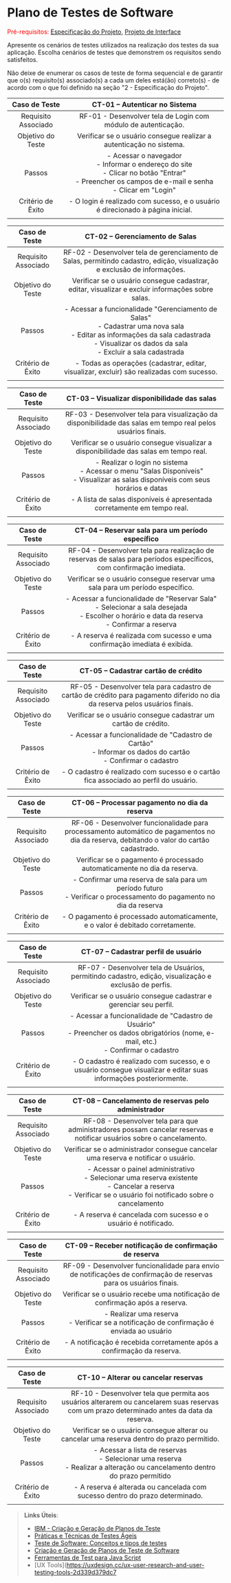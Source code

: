 # Plano de Testes de Software

<span style="color:red">Pré-requisitos: <a href="2-Especificação do Projeto.md"> Especificação do Projeto</a></span>, <a href="3-Projeto de Interface.md"> Projeto de Interface</a>

Apresente os cenários de testes utilizados na realização dos testes da sua aplicação. Escolha cenários de testes que demonstrem os requisitos sendo satisfeitos.

Não deixe de enumerar os casos de teste de forma sequencial e de garantir que o(s) requisito(s) associado(s) a cada um deles está(ão) correto(s) - de acordo com o que foi definido na seção "2 - Especificação do Projeto".


| **Caso de Teste**   | **CT-01 – Autenticar no Sistema**                                   |
|:-------------------:|:------------------------------------------------------------------:|
| Requisito Associado | RF-01 - Desenvolver tela de Login com módulo de autenticação.      |
| Objetivo do Teste   | Verificar se o usuário consegue realizar a autenticação no sistema. |
| Passos              | - Acessar o navegador <br> - Informar o endereço do site <br> - Clicar no botão "Entrar" <br> - Preencher os campos de e-mail e senha <br> - Clicar em "Login" |
| Critério de Êxito   | - O login é realizado com sucesso, e o usuário é direcionado à página inicial. |
|                     |                                                                  |

| **Caso de Teste**   | **CT-02 – Gerenciamento de Salas**                                  |
|:-------------------:|:------------------------------------------------------------------:|
| Requisito Associado | RF-02 - Desenvolver tela de gerenciamento de Salas, permitindo cadastro, edição, visualização e exclusão de informações. |
| Objetivo do Teste   | Verificar se o usuário consegue cadastrar, editar, visualizar e excluir informações sobre salas. |
| Passos              | - Acessar a funcionalidade "Gerenciamento de Salas" <br> - Cadastrar uma nova sala <br> - Editar as informações da sala cadastrada <br> - Visualizar os dados da sala <br> - Excluir a sala cadastrada |
| Critério de Êxito   | - Todas as operações (cadastrar, editar, visualizar, excluir) são realizadas com sucesso. |
|                     |                                                                  |

| **Caso de Teste**   | **CT-03 – Visualizar disponibilidade das salas**                   |
|:-------------------:|:------------------------------------------------------------------:|
| Requisito Associado | RF-03 - Desenvolver tela para visualização da disponibilidade das salas em tempo real pelos usuários finais. |
| Objetivo do Teste   | Verificar se o usuário consegue visualizar a disponibilidade das salas em tempo real. |
| Passos              | - Realizar o login no sistema <br> - Acessar o menu "Salas Disponíveis" <br> - Visualizar as salas disponíveis com seus horários e datas |
| Critério de Êxito   | - A lista de salas disponíveis é apresentada corretamente em tempo real. |
|                     |                                                                  |

| **Caso de Teste**   | **CT-04 – Reservar sala para um período específico**                |
|:-------------------:|:------------------------------------------------------------------:|
| Requisito Associado | RF-04 - Desenvolver tela para realização de reservas de salas para períodos específicos, com confirmação imediata. |
| Objetivo do Teste   | Verificar se o usuário consegue reservar uma sala para um período específico. |
| Passos              | - Acessar a funcionalidade de "Reservar Sala" <br> - Selecionar a sala desejada <br> - Escolher o horário e data da reserva <br> - Confirmar a reserva |
| Critério de Êxito   | - A reserva é realizada com sucesso e uma confirmação imediata é exibida. |
|                     |                                                                  |

| **Caso de Teste**   | **CT-05 – Cadastrar cartão de crédito**                            |
|:-------------------:|:------------------------------------------------------------------:|
| Requisito Associado | RF-05 - Desenvolver tela para cadastro de cartão de crédito para pagamento diferido no dia da reserva pelos usuários finais. |
| Objetivo do Teste   | Verificar se o usuário consegue cadastrar um cartão de crédito.    |
| Passos              | - Acessar a funcionalidade de "Cadastro de Cartão" <br> - Informar os dados do cartão <br> - Confirmar o cadastro |
| Critério de Êxito   | - O cadastro é realizado com sucesso e o cartão fica associado ao perfil do usuário. |
|                     |                                                                  |

| **Caso de Teste**   | **CT-06 – Processar pagamento no dia da reserva**                  |
|:-------------------:|:------------------------------------------------------------------:|
| Requisito Associado | RF-06 - Desenvolver funcionalidade para processamento automático de pagamentos no dia da reserva, debitando o valor do cartão cadastrado. |
| Objetivo do Teste   | Verificar se o pagamento é processado automaticamente no dia da reserva. |
| Passos              | - Confirmar uma reserva de sala para um período futuro <br> - Verificar o processamento do pagamento no dia da reserva |
| Critério de Êxito   | - O pagamento é processado automaticamente, e o valor é debitado corretamente. |
|                     |                                                                  |

| **Caso de Teste**   | **CT-07 – Cadastrar perfil de usuário**                             |
|:-------------------:|:------------------------------------------------------------------:|
| Requisito Associado | RF-07 - Desenvolver tela de Usuários, permitindo cadastro, edição, visualização e exclusão de perfis. |
| Objetivo do Teste   | Verificar se o usuário consegue cadastrar e gerenciar seu perfil.   |
| Passos              | - Acessar a funcionalidade de "Cadastro de Usuário" <br> - Preencher os dados obrigatórios (nome, e-mail, etc.) <br> - Confirmar o cadastro |
| Critério de Êxito   | - O cadastro é realizado com sucesso, e o usuário consegue visualizar e editar suas informações posteriormente. |
|                     |                                                                  |

| **Caso de Teste**   | **CT-08 – Cancelamento de reservas pelo administrador**             |
|:-------------------:|:------------------------------------------------------------------:|
| Requisito Associado | RF-08 - Desenvolver tela para que administradores possam cancelar reservas e notificar usuários sobre o cancelamento. |
| Objetivo do Teste   | Verificar se o administrador consegue cancelar uma reserva e notificar o usuário. |
| Passos              | - Acessar o painel administrativo <br> - Selecionar uma reserva existente <br> - Cancelar a reserva <br> - Verificar se o usuário foi notificado sobre o cancelamento |
| Critério de Êxito   | - A reserva é cancelada com sucesso e o usuário é notificado.      |
|                     |                                                                  |

| **Caso de Teste**   | **CT-09 – Receber notificação de confirmação de reserva**          |
|:-------------------:|:------------------------------------------------------------------:|
| Requisito Associado | RF-09 - Desenvolver funcionalidade para envio de notificações de confirmação de reservas para os usuários finais. |
| Objetivo do Teste   | Verificar se o usuário recebe uma notificação de confirmação após a reserva. |
| Passos              | - Realizar uma reserva <br> - Verificar se a notificação de confirmação é enviada ao usuário |
| Critério de Êxito   | - A notificação é recebida corretamente após a confirmação da reserva. |
|                     |                                                                  |

| **Caso de Teste**   | **CT-10 – Alterar ou cancelar reservas**                           |
|:-------------------:|:------------------------------------------------------------------:|
| Requisito Associado | RF-10 - Desenvolver tela que permita aos usuários alterarem ou cancelarem suas reservas com um prazo determinado antes da data da reserva. |
| Objetivo do Teste   | Verificar se o usuário consegue alterar ou cancelar uma reserva dentro do prazo permitido. |
| Passos              | - Acessar a lista de reservas <br> - Selecionar uma reserva <br> - Realizar a alteração ou cancelamento dentro do prazo permitido |
| Critério de Êxito   | - A reserva é alterada ou cancelada com sucesso dentro do prazo determinado. |
|                     |                                                                  |

> **Links Úteis**:
> - [IBM - Criação e Geração de Planos de Teste](https://www.ibm.com/developerworks/br/local/rational/criacao_geracao_planos_testes_software/index.html)
> - [Práticas e Técnicas de Testes Ágeis](http://assiste.serpro.gov.br/serproagil/Apresenta/slides.pdf)
> - [Teste de Software: Conceitos e tipos de testes](https://blog.onedaytesting.com.br/teste-de-software/)
> - [Criação e Geração de Planos de Teste de Software](https://www.ibm.com/developerworks/br/local/rational/criacao_geracao_planos_testes_software/index.html)
> - [Ferramentas de Test para Java Script](https://geekflare.com/javascript-unit-testing/)
> - [UX Tools](https://uxdesign.cc/ux-user-research-and-user-testing-tools-2d339d379dc7
